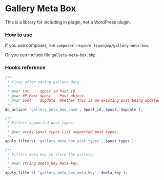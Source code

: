 # Gallery Meta Box

This is a library for including in plugin, not a WordPress plugin.

### How to use

If you use composer, run `composer require truongwp/gallery-meta-box`.

Or you can include file `gallery-meta-box.php`.

### Hooks reference

```php
/**
 * Fires after saving gallery data.
 *
 * @var int     $post_id Post ID.
 * @var WP_Post $post    Post object.
 * @var bool    $update  Whether this is an existing post being updated or not.
 */
do_action( 'gallery_meta_box_save', $post_id, $post, $update );
```

```php
/**
 * Filters supported post types.
 *
 * @var array $post_types List supported post types.
 */
apply_filters( 'gallery_meta_box_post_types', $post_types );
```

```php
/**
 * Filters meta key to store the gallery.
 *
 * @var string $meta_key Meta key.
 */
apply_filters( 'gallery_meta_box_meta_key', $meta_key );
```
